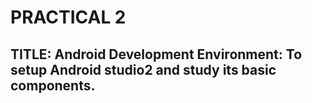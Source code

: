# PRACTICAL 2
## TITLE: Android Development Environment: To setup Android studio2 and study its basic components.

